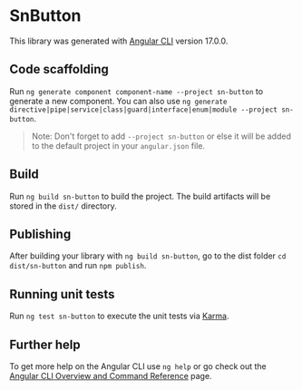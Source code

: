 # SnButton

This library was generated with [Angular CLI](https://github.com/angular/angular-cli) version 17.0.0.

## Code scaffolding

Run `ng generate component component-name --project sn-button` to generate a new component. You can also use `ng generate directive|pipe|service|class|guard|interface|enum|module --project sn-button`.
> Note: Don't forget to add `--project sn-button` or else it will be added to the default project in your `angular.json` file. 

## Build

Run `ng build sn-button` to build the project. The build artifacts will be stored in the `dist/` directory.

## Publishing

After building your library with `ng build sn-button`, go to the dist folder `cd dist/sn-button` and run `npm publish`.

## Running unit tests

Run `ng test sn-button` to execute the unit tests via [Karma](https://karma-runner.github.io).

## Further help

To get more help on the Angular CLI use `ng help` or go check out the [Angular CLI Overview and Command Reference](https://angular.io/cli) page.
